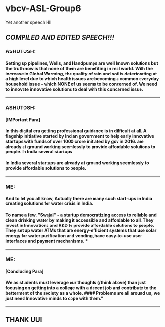 # vbcv-ASL-Group6
Yet another speech
HII

## _COMPILED AND EDITED SPEECH!!!_

### **ASHUTOSH:**

#### Setting up pipelines, Wells, and Handpumps are well known solutions but the truth now is that none of them are benefiting in real world. With the increase in Global Warming, the quality of rain and soil is deteriorating at a high level due to which health issues are becoming a common everyday household issue - which NONE of us seems to be concerned of. We need to innovate innovative solutions to deal with this concerned issue.

 
--------


### **ASHUTOSH:**

#### [IMPortant Para]

#### In this digital era getting professional guidance is in difficult at all. A flagship initiative started by Indian government to help early innovative startups with funds of over 1000 crore initiated by gov in 2016. are already at ground working seemlessly to provide affordable solutions to people. In India several startups

#### In India several startups are already at ground working seemlessly to provide affordable solutions to people.

--------

### **ME:**

#### And to let you all know, Actually there are many such start-ups in India creating solutions for water crisis in India.

#### To name a few. **"Swajal"** - a startup democratizing access to reliable and clean drinking water by making it accessible and affordable to all. They invest in Innovations and R&D to provide affordable solutions to people. They set up water ATMs that are energy-efficient systems that use solar energy for water purification and vending, have easy-to-use user interfaces and payment mechanisms. *

---------

### **ME:**

#### [Concluding Para]

#### We as students must leverage our thoughts (/think above) than just focusing on getting into a college with a decent job and contribute to the betterment of the society as a whole. #### Problems are all around us, we just need Innovative minds to cope with them."

----------

## THANK UUI
